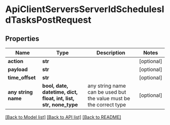 # ApiClientServersServerIdSchedulesIdTasksPostRequest


## Properties
Name | Type | Description | Notes
------------ | ------------- | ------------- | -------------
**action** | **str** |  | [optional] 
**payload** | **str** |  | [optional] 
**time_offset** | **str** |  | [optional] 
**any string name** | **bool, date, datetime, dict, float, int, list, str, none_type** | any string name can be used but the value must be the correct type | [optional]

[[Back to Model list]](../README.md#documentation-for-models) [[Back to API list]](../README.md#documentation-for-api-endpoints) [[Back to README]](../README.md)


